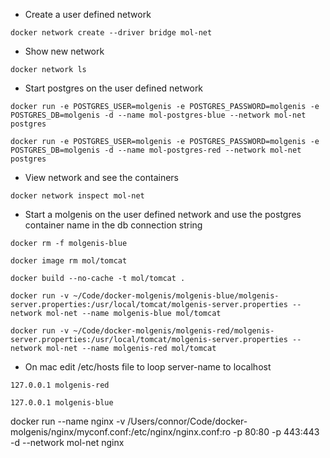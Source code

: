 
* Create a user defined network

`docker network create --driver bridge mol-net`

* Show new network


`docker network ls`


* Start postgres on the user defined network

`docker run -e POSTGRES_USER=molgenis -e POSTGRES_PASSWORD=molgenis -e POSTGRES_DB=molgenis -d --name mol-postgres-blue --network mol-net postgres`

`docker run -e POSTGRES_USER=molgenis -e POSTGRES_PASSWORD=molgenis -e POSTGRES_DB=molgenis -d --name mol-postgres-red --network mol-net postgres`


* View network and see the containers

`docker network inspect mol-net`


* Start a molgenis on the user defined network and use the postgres container name in the db connection string

`docker rm -f molgenis-blue`

`docker image rm mol/tomcat`

`docker build --no-cache -t mol/tomcat . `

`docker run -v ~/Code/docker-molgenis/molgenis-blue/molgenis-server.properties:/usr/local/tomcat/molgenis-server.properties --network mol-net --name molgenis-blue mol/tomcat`

`docker run -v ~/Code/docker-molgenis/molgenis-red/molgenis-server.properties:/usr/local/tomcat/molgenis-server.properties --network mol-net --name molgenis-red mol/tomcat`


* On mac edit /etc/hosts file to loop server-name to localhost

`127.0.0.1 molgenis-red`

`127.0.0.1 molgenis-blue`

docker run --name nginx -v /Users/connor/Code/docker-molgenis/nginx/myconf.conf:/etc/nginx/nginx.conf:ro -p 80:80 -p 443:443 -d --network mol-net nginx
